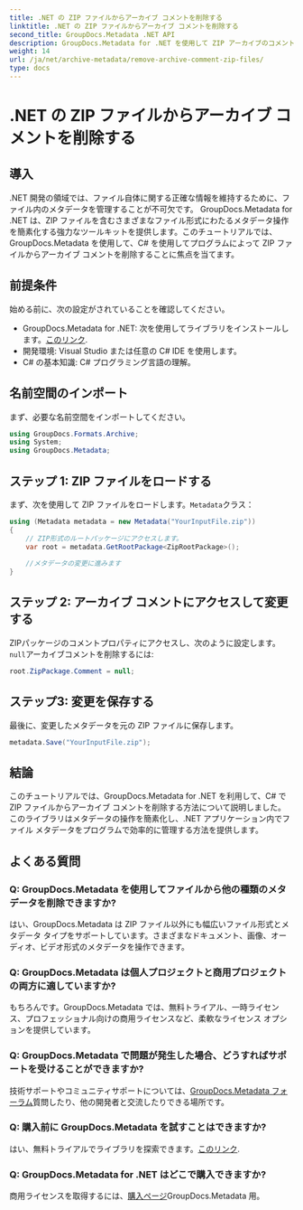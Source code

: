 ```yaml
---
title: .NET の ZIP ファイルからアーカイブ コメントを削除する
linktitle: .NET の ZIP ファイルからアーカイブ コメントを削除する
second_title: GroupDocs.Metadata .NET API
description: GroupDocs.Metadata for .NET を使用して ZIP アーカイブのコメントを削除する方法を学びます。メタデータ管理スキルを強化します。
weight: 14
url: /ja/net/archive-metadata/remove-archive-comment-zip-files/
type: docs
---
```

# .NET の ZIP ファイルからアーカイブ コメントを削除する

## 導入
.NET 開発の領域では、ファイル自体に関する正確な情報を維持するために、ファイル内のメタデータを管理することが不可欠です。 GroupDocs.Metadata for .NET は、ZIP ファイルを含むさまざまなファイル形式にわたるメタデータ操作を簡素化する強力なツールキットを提供します。このチュートリアルでは、GroupDocs.Metadata を使用して、C# を使用してプログラムによって ZIP ファイルからアーカイブ コメントを削除することに焦点を当てます。 
## 前提条件
始める前に、次の設定がされていることを確認してください。
-  GroupDocs.Metadata for .NET: 次を使用してライブラリをインストールします。[このリンク](https://releases.groupdocs.com/metadata/net/).
- 開発環境: Visual Studio または任意の C# IDE を使用します。
- C# の基本知識: C# プログラミング言語の理解。

## 名前空間のインポート
まず、必要な名前空間をインポートしてください。
```csharp
using GroupDocs.Formats.Archive;
using System;
using GroupDocs.Metadata;
```

## ステップ 1: ZIP ファイルをロードする
まず、次を使用して ZIP ファイルをロードします。`Metadata`クラス：
```csharp
using (Metadata metadata = new Metadata("YourInputFile.zip"))
{
    // ZIP形式のルートパッケージにアクセスします。
    var root = metadata.GetRootPackage<ZipRootPackage>();
    
    //メタデータの変更に進みます
}
```
## ステップ 2: アーカイブ コメントにアクセスして変更する
ZIPパッケージのコメントプロパティにアクセスし、次のように設定します。`null`アーカイブコメントを削除するには:
```csharp
root.ZipPackage.Comment = null;
```
## ステップ3: 変更を保存する
最後に、変更したメタデータを元の ZIP ファイルに保存します。
```csharp
metadata.Save("YourInputFile.zip");
```

## 結論
このチュートリアルでは、GroupDocs.Metadata for .NET を利用して、C# で ZIP ファイルからアーカイブ コメントを削除する方法について説明しました。このライブラリはメタデータの操作を簡素化し、.NET アプリケーション内でファイル メタデータをプログラムで効率的に管理する方法を提供します。

## よくある質問
### Q: GroupDocs.Metadata を使用してファイルから他の種類のメタデータを削除できますか?
はい、GroupDocs.Metadata は ZIP ファイル以外にも幅広いファイル形式とメタデータ タイプをサポートしています。さまざまなドキュメント、画像、オーディオ、ビデオ形式のメタデータを操作できます。
### Q: GroupDocs.Metadata は個人プロジェクトと商用プロジェクトの両方に適していますか?
もちろんです。GroupDocs.Metadata では、無料トライアル、一時ライセンス、プロフェッショナル向けの商用ライセンスなど、柔軟なライセンス オプションを提供しています。
### Q: GroupDocs.Metadata で問題が発生した場合、どうすればサポートを受けることができますか?
技術サポートやコミュニティサポートについては、[GroupDocs.Metadata フォーラム](https://forum.groupdocs.com/c/metadata/14)質問したり、他の開発者と交流したりできる場所です。
### Q: 購入前に GroupDocs.Metadata を試すことはできますか?
はい、無料トライアルでライブラリを探索できます。[このリンク](https://releases.groupdocs.com/).
### Q: GroupDocs.Metadata for .NET はどこで購入できますか?
商用ライセンスを取得するには、[購入ページ](https://purchase.groupdocs.com/buy)GroupDocs.Metadata 用。